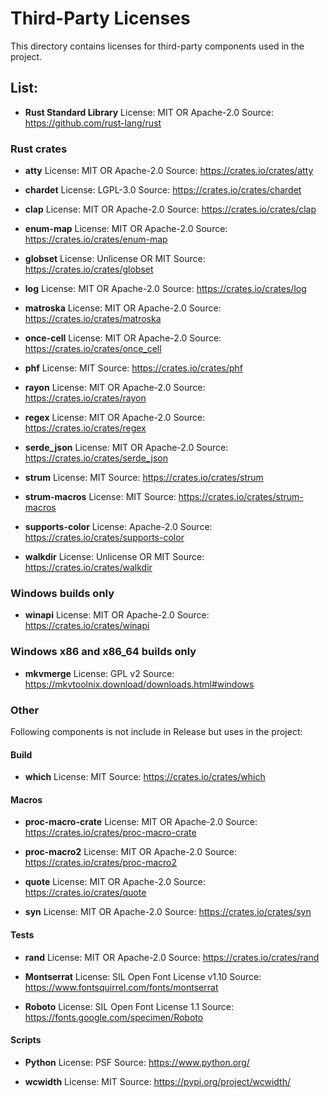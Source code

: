 # Third-Party Licenses

This directory contains licenses for third-party components used in the
project.

## List:

- **Rust Standard Library**
  License: MIT OR Apache-2.0
  Source: https://github.com/rust-lang/rust
  
### Rust crates  

- **atty**
  License: MIT OR Apache-2.0 
  Source: https://crates.io/crates/atty
  
- **chardet**
  License: LGPL-3.0
  Source: https://crates.io/crates/chardet
  
- **clap**
  License: MIT OR Apache-2.0
  Source: https://crates.io/crates/clap

- **enum-map**
  License: MIT OR Apache-2.0
  Source: https://crates.io/crates/enum-map
  
- **globset**
  License: Unlicense OR MIT
  Source: https://crates.io/crates/globset
  
- **log**
  License: MIT OR Apache-2.0
  Source: https://crates.io/crates/log
  
- **matroska**
  License: MIT OR Apache-2.0
  Source: https://crates.io/crates/matroska
  
- **once-cell**
  License: MIT OR Apache-2.0
  Source: https://crates.io/crates/once_cell
  
- **phf**
  License: MIT
  Source: https://crates.io/crates/phf
  
- **rayon**
  License: MIT OR Apache-2.0
  Source: https://crates.io/crates/rayon
  
- **regex**
  License: MIT OR Apache-2.0
  Source: https://crates.io/crates/regex
  
- **serde_json**
  License: MIT OR Apache-2.0
  Source: https://crates.io/crates/serde_json
  
- **strum**
  License: MIT
  Source: https://crates.io/crates/strum

- **strum-macros**
  License: MIT
  Source: https://crates.io/crates/strum-macros
  
- **supports-color**
  License: Apache-2.0
  Source: https://crates.io/crates/supports-color
  
- **walkdir**
  License: Unlicense OR MIT
  Source: https://crates.io/crates/walkdir
  
### Windows builds only
  
- **winapi**
  License: MIT OR Apache-2.0
  Source: https://crates.io/crates/winapi
  
### Windows x86 and x86_64 builds only

- **mkvmerge**
  License: GPL v2
  Source: https://mkvtoolnix.download/downloads.html#windows


### Other

Following components is not include in Release but uses in the project: 

#### Build

- **which**
  License: MIT
  Source: https://crates.io/crates/which
  
#### Macros

- **proc-macro-crate**
  License: MIT OR Apache-2.0
  Source: https://crates.io/crates/proc-macro-crate
  
- **proc-macro2**
  License: MIT OR Apache-2.0
  Source: https://crates.io/crates/proc-macro2
  
- **quote**
  License: MIT OR Apache-2.0
  Source: https://crates.io/crates/quote
  
- **syn**
  License: MIT OR Apache-2.0
  Source: https://crates.io/crates/syn
  
#### Tests

- **rand**
  License: MIT OR Apache-2.0 
  Source: https://crates.io/crates/rand

- **Montserrat**
  License: SIL Open Font License v1.10
  Source: https://www.fontsquirrel.com/fonts/montserrat

- **Roboto**
  License: SIL Open Font License 1.1
  Source: https://fonts.google.com/specimen/Roboto
  
#### Scripts

- **Python**
  License: PSF
  Source: https://www.python.org/
  
- **wcwidth**
  License: MIT
  Source: https://pypi.org/project/wcwidth/
